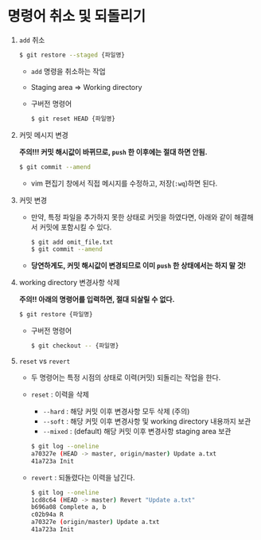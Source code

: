 # 명령어 취소 및 되돌리기

1. `add` 취소

   ```bash
   $ git restore --staged {파일명}
   ```

   * `add` 명령을 취소하는 작업

   * Staging area => Working directory

   * 구버전 명령어

     ```bash
     $ git reset HEAD {파일명}
     ```

2. 커밋 메시지 변경

   **주의!!! 커밋 해시값이 바뀌므로, `push` 한 이후에는 절대 하면 안됨.**

   ```bash
   $ git commit --amend
   ```

   * vim 편집기 창에서 직접 메시지를 수정하고, 저장(`:wq`)하면 된다.

3. 커밋 변경

   * 만약, 특정 파일을 추가하지 못한 상태로 커밋을 하였다면, 아래와 같이 해결해서 커밋에 포함시킬 수 있다.

     ```bash
     $ git add omit_file.txt
     $ git commit --amend
     ```

   * **당연하게도, 커밋 해시값이 변경되므로 이미 `push` 한 상태에서는 하지 말 것!**

4. working directory 변경사항 삭제

   **주의!! 아래의 명령어를 입력하면, 절대 되살릴 수 없다.**

   ```bash
   $ git restore {파일명}
   ```

   * 구버전 명령어

     ```bash
     $ git checkout -- {파일명}
     ```

5. `reset` vs `revert`

   * 두 명령어는 특정 시점의 상태로 이력(커밋) 되돌리는 작업을 한다.

   * `reset` : 이력을 삭제

     * `--hard` : 해당 커밋 이후 변경사항 모두 삭제 (주의)
     * `--soft` : 해당 커밋 이후 변경사항 및 working directory 내용까지 보관
     * `--mixed` : (default) 해당 커밋 이후 변경사항 staging area 보관

     ```bash
     $ git log --oneline
     a70327e (HEAD -> master, origin/master) Update a.txt
     41a723a Init
     ```

   * `revert` : 되돌렸다는 이력을 남긴다.

     ```bash
     $ git log --oneline
     1cd8c64 (HEAD -> master) Revert "Update a.txt"
     b696a08 Complete a, b
     c02b94a R
     a70327e (origin/master) Update a.txt
     41a723a Init
     ```

     









